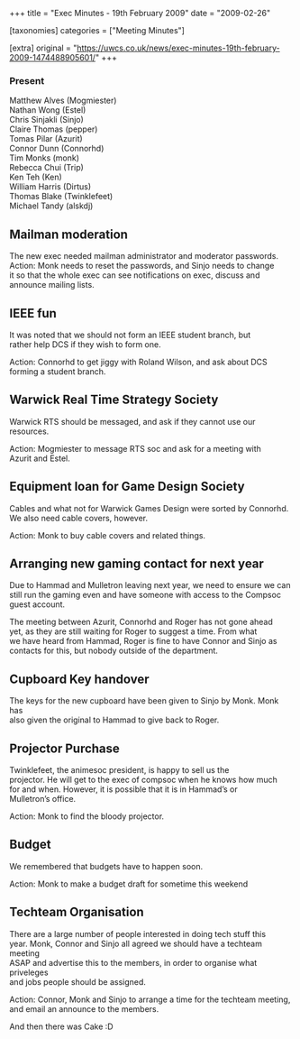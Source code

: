 +++
title = "Exec Minutes - 19th February 2009"
date = "2009-02-26"

[taxonomies]
categories = ["Meeting Minutes"]

[extra]
original = "https://uwcs.co.uk/news/exec-minutes-19th-february-2009-1474488905601/"
+++

### Present

Matthew Alves (Mogmiester)  
Nathan Wong (Estel)  
Chris Sinjakli (Sinjo)  
Claire Thomas (pepper)  
Tomas Pilar (Azurit)  
Connor Dunn (Connorhd)  
Tim Monks (monk)  
Rebecca Chui (Trip)  
Ken Teh (Ken)  
William Harris (Dirtus)  
Thomas Blake (Twinklefeet)  
Michael Tandy (alskdj)

## Mailman moderation

The new exec needed mailman administrator and moderator passwords.  
Action: Monk needs to reset the passwords, and Sinjo needs to change  
it so that the whole exec can see notifications on exec, discuss and  
announce mailing lists.

## IEEE fun

It was noted that we should not form an IEEE student branch, but  
rather help DCS if they wish to form one.

Action: Connorhd to get jiggy with Roland Wilson, and ask about DCS  
forming a student branch.

## Warwick Real Time Strategy Society

Warwick RTS should be messaged, and ask if they cannot use our resources.

Action: Mogmiester to message RTS soc and ask for a meeting with  
Azurit and Estel.

## Equipment loan for Game Design Society

Cables and what not for Warwick Games Design were sorted by Connorhd.  
We also need cable covers, however.

Action: Monk to buy cable covers and related things.

## Arranging new gaming contact for next year

Due to Hammad and Mulletron leaving next year, we need to ensure we can  
still run the gaming even and have someone with access to the Compsoc  
guest account.

The meeting between Azurit, Connorhd and Roger has not gone ahead  
yet, as they are still waiting for Roger to suggest a time. From what  
we have heard from Hammad, Roger is fine to have Connor and Sinjo as  
contacts for this, but nobody outside of the department.

## Cupboard Key handover

The keys for the new cupboard have been given to Sinjo by Monk. Monk has  
also given the original to Hammad to give back to Roger.

## Projector Purchase

Twinklefeet, the animesoc president, is happy to sell us the  
projector. He will get to the exec of compsoc when he knows how much  
for and when. However, it is possible that it is in Hammad’s or  
Mulletron’s office.

Action: Monk to find the bloody projector.

## Budget

We remembered that budgets have to happen soon.

Action: Monk to make a budget draft for sometime this weekend

## Techteam Organisation

There are a large number of people interested in doing tech stuff this  
year. Monk, Connor and Sinjo all agreed we should have a techteam meeting  
ASAP and advertise this to the members, in order to organise what priveleges  
and jobs people should be assigned.

Action: Connor, Monk and Sinjo to arrange a time for the techteam meeting,  
and email an announce to the members.

And then there was Cake :D
